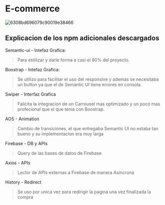 # E-commerce 

![6308bd696079c90019e38466](https://user-images.githubusercontent.com/57331052/216401700-08c2805b-ded0-4fa5-a597-1115605002c7.png)

## Explicacion de los npm adicionales descargados

Semantic-ui - Intefaz Grafica:
>  Para estilizar y darle forma a casi el 80% del proyecto. 

Boostrap - Intefaz Grafica:
>  Se utilizo para facilitar el uso del responsive y ademas se necesitaba un button ya que el de Semantic UI tiene errores en consola.

Swiper - Interfaz Grafica
>  Falicita la integracion de un Carrousel mas optimizado y un poco mas profecional que el que tenia con Boostrap.

AOS - Animation
>  Cambio de transiciones, el que entregaba Semantic UI no estaba tan bueno y su implementacion era muy larga

Firebase - DB y APIs
> Query de las bases de datos de Firebase

Axios - APIs
> Lector de APIs externas a Firebase de manera Asincrona

History - Redirect 
> Se uso por unica vez para redirigir la pagina una vez finalizada la compra 

